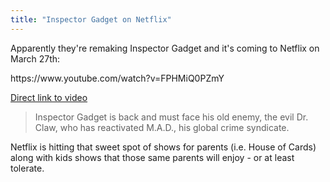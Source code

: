 ```yaml
---
title: "Inspector Gadget on Netflix"
---
```

<p>Apparently they're remaking Inspector Gadget and it's coming to Netflix on March 27th:</p>
<p>https://www.youtube.com/watch?v=FPHMiQ0PZmY</p>
<p><a href="https://www.youtube.com/watch?v=FPHMiQ0PZmY">Direct link to video</a></p>
<blockquote><p>
  Inspector Gadget is back and must face his old enemy, the evil Dr. Claw, who has reactivated M.A.D., his global crime syndicate.
</p></blockquote>
<p>Netflix is hitting that sweet spot of shows for parents (i.e. House of Cards) along with kids shows that those same parents will enjoy - or at least tolerate.</p>
